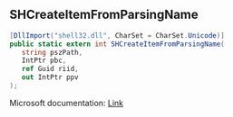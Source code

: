 ## SHCreateItemFromParsingName

```csharp
[DllImport("shell32.dll", CharSet = CharSet.Unicode)]
public static extern int SHCreateItemFromParsingName(
   string pszPath,
   IntPtr pbc,
   ref Guid riid,
   out IntPtr ppv
);
```

Microsoft documentation: [Link](https://docs.microsoft.com/en-us/windows/win32/api/shobjidl_core/nf-shobjidl_core-shcreateitemfromparsingname)
